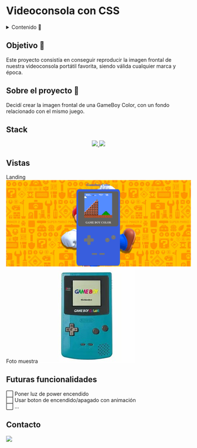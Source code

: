 # Videoconsola con CSS

<details>
  <summary>Contenido 📝</summary>
  <ol>
    <li><a href="#objetivo-🎯">Objetivo</a></li>
    <li><a href="#sobre-el-proyecto-🔎">Sobre el proyecto</a></li>
    <li><a href="#stack">Stack</a></li>
    <li><a href="#vistas">Vistas</a></li>
    <li><a href="#futuras-funcionalidades">Futuras funcionalidades</a></li>
    <li><a href="#contacto">Contacto</a></li>
  </ol>
</details>

## Objetivo 🎯
Este proyecto consistía en conseguir reproducir la imagen frontal de nuestra videoconsola portátil favorita, siendo válida cualquier marca y época.

## Sobre el proyecto 🔎
Decidí crear la imagen frontal de una GameBoy Color, con un fondo relacionado con el mismo juego.  
  

## Stack
<div align="center">
<a href="https://developer.mozilla.org/es/docs/Web/HTML">
    <img src= "https://efa-centro.org/wp-content/uploads/2017/02/html5-efa-moratalaz-263x263.png"/>
</a>
<a href="https://developer.mozilla.org/es/docs/Web/CSS">
    <img src= "https://www.returngis.net/wp-content/uploads/2012/05/logo_CSS3.png"/>
</a>
 </div>

## Vistas
Landing
<img src="./images/landingvideoconsola.png">  
Foto muestra
<img src="./images/unnamed.jpeg">


## Futuras funcionalidades
⬜ Poner luz de power encendido  
⬜ Usar boton de encendido/apagado con animación  
⬜ ...  


## Contacto

<a href = "mailto:adriarigola@gmail.com"><img src="https://img.shields.io/badge/Gmail-C6362C?style=for-the-badge&logo=gmail&logoColor=white" target="_blank"></a>
